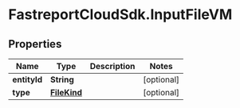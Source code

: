# FastreportCloudSdk.InputFileVM

## Properties

Name | Type | Description | Notes
------------ | ------------- | ------------- | -------------
**entityId** | **String** |  | [optional] 
**type** | [**FileKind**](FileKind.md) |  | [optional] 


